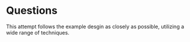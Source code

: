 # Questions

This attempt follows the example desgin as closely as possible, utilizing a wide range of techniques. 
